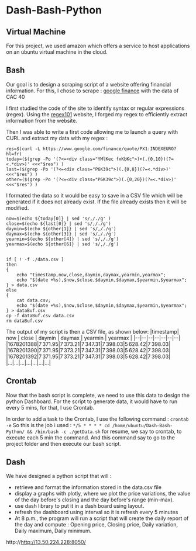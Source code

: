 # Dash-Bash-Python

## Virtual Machine
For this project, we used amazon which offers a service to host applications on an ubuntu virtual machine in the cloud.
## Bash
Our goal is to design a scraping script of a website offering financial information. For this, I chose to scrape  : [google finance](https://www.google.com/finance/quote/PX1:INDEXEURO?hl=fr) with the data of CAC 40

I first studied the code of the site to identify syntax or regular expressions (regex). Using the [regex101](https://regex101.com/) website, I forged my regex to efficiently extract information from the website.

Then I was able to write a first code allowing me to launch a query with CURL and extract my data with my regex :

    res=$(curl -L https://www.google.com/finance/quote/PX1:INDEXEURO?hl=fr)
    today=($(grep -Po '(?<=<div class="YMlKec fxKbKc">)+(.{0,10})(?=<.*div>)' <<<"$res") )
    last=($(grep -Po '(?<=<div class="P6K39c">)(.{0,8})(?=<.*div>)' <<<"$res") )
	other=($(grep -Po '(?<=<div class="P6K39c">)(.{0,20})(?=<.*div>)' <<<"$res") )

I formated the data so it would be easy to save in a CSV file which will be generated if it does not already exist. If the file already exists then it will be modified.

    now=$(echo ${today[0]} | sed 's/,/./g' )
	close=$(echo ${last[0]} | sed 's/,/./g')
	daymin=$(echo ${other[1]} | sed 's/,/./g')
	daymax=$(echo ${other[3]} | sed 's/,/./g')
	yearmin=$(echo ${other[4]} | sed 's/,/./g')
	yearmax=$(echo ${other[6]} | sed 's/,/./g')


	if [ ! -f ./data.csv ]
	then
	{
		echo "timestamp,now,close,daymin,daymax,yearmin,yearmax";
		echo "$(date +%s),$now,$close,$daymin,$daymax,$yearmin,$yearmax";
	} > data.csv
	else
	{
		cat data.csv;
		echo "$(date +%s),$now,$close,$daymin,$daymax,$yearmin,$yearmax";
	} > dataBuf.csv
	cp -f dataBuf.csv data.csv
	rm dataBuf.csv

The output of my script is then a CSV file, as shown below:
|timestamp| now | close | daymin | daymax | yearmin | yearmax |
|--|--|--|--|--|--|--|
|1678201388|7 371.95|7 373.21|7 347.31|7 398.03|5 628.42|7 398.03|
|1678201390|7 371.95|7 373.21|7 347.31|7 398.03|5 628.42|7 398.03|
|1678201392|7 371.95|7 373.21|7 347.31|7 398.03|5 628.42|7 398.03|
|...|...|...|...|...|...|...|


## Crontab

Now that the bash script is complete, we need to use this data to design the python Dashboard. For the script to generate data, it would have to run every 5 mins, for that, I use Crontab.

In order to add a task to the Crontab, I use the following command :    `crontab -e`
So this is the job i used :
`*/5 * * * * cd /home/ubuntu/Dash-Bash-Python/ && /bin/bash -c ./getData.sh`
for resume, we say to crontab, to execute each 5 min the command. And this command say to go to the project folder and then execute our bash script.

## Dash
We have designed a python script that will :

 - retrieve and format the information stored in the data.csv file
 - display a graphs with plotly, where we plot the price variations, the value of the day before's closing and the day before's range (min-max).
 - use dash library to put it in a dash board using layout.
 - refresh the dashboard using interval so it is refresh every 5 minutes
 - At 8 p.m., the program will run a script that will create the daily report of the day and compute : Opening price, Closing price, Daily variation, Daily maximum, Daily minimum.

http://http://13.50.224.228:8050/
 
